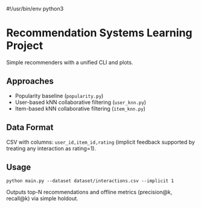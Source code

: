 #!/usr/bin/env python3
# Recommendation Systems Learning Project

Simple recommenders with a unified CLI and plots.

## Approaches
- Popularity baseline (`popularity.py`)
- User-based kNN collaborative filtering (`user_knn.py`)
- Item-based kNN collaborative filtering (`item_knn.py`)

## Data Format
CSV with columns: `user_id,item_id,rating` (implicit feedback supported by treating any interaction as rating=1).

## Usage
```
python main.py --dataset dataset/interactions.csv --implicit 1
```

Outputs top-N recommendations and offline metrics (precision@k, recall@k) via simple holdout.


